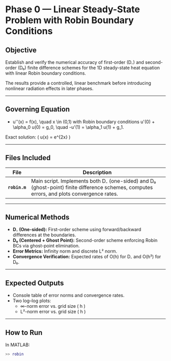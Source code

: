 # Phase 0 — Linear Steady-State Problem with Robin Boundary Conditions

## Objective
Establish and verify the numerical accuracy of first-order (D₋) and second-order (D₀) finite difference schemes for the 1D steady-state heat equation with linear Robin boundary conditions.

The results provide a controlled, linear benchmark before introducing nonlinear radiation effects in later phases.

---

## Governing Equation
- u''(x) = f(x), \quad x \in (0,1)
with Robin boundary conditions
u'(0) + \alpha_0 u(0) = g_0, \quad -u'(1) = \alpha_1 u(1) + g_1.

Exact solution: \( u(x) = e^{2x} \)

---

## Files Included
| File | Description |
|------|--------------|
| **`robin.m`** | Main script. Implements both D₋ (one-sided) and D₀ (ghost-point) finite difference schemes, computes errors, and plots convergence rates. |

---

## Numerical Methods
- **D₋ (One-sided):** First-order scheme using forward/backward differences at the boundaries.  
- **D₀ (Centered + Ghost Point):** Second-order scheme enforcing Robin BCs via ghost-point elimination.  
- **Error Metrics:** Infinity norm and discrete L² norm.  
- **Convergence Verification:** Expected rates of O(h) for D₋ and O(h²) for D₀.

---

## Expected Outputs
- Console table of error norms and convergence rates.  
- Two log–log plots:
  - ∞-norm error vs. grid size \( h \)
  - L²-norm error vs. grid size \( h \)

---

## How to Run
In MATLAB:
```matlab
>> robin
